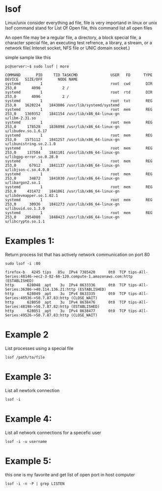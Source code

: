 # lsof

Linux/unix consider everything ad file, file is very importand in linux or unix
lsof command stand for List Of Open file, this command list all open files

An open file may be a regular file, a directory, a block special file, a character special file, an executing test refrence, a library, a stream, or a network file( Intenet socket, NFS file or UNIC domain socket.)

simple sample like this
```
pc@server:~$ sudo lsof | more

COMMAND       PID     TID TASKCMD               USER   FD      TYPE             DEVICE   SIZE/OFF       NODE NAME
systemd         1                               root  cwd       DIR              253,0       4096          2 /
systemd         1                               root  rtd       DIR              253,0       4096          2 /
systemd         1                               root  txt       REG              253,0    1620224    1843086 /usr/lib/systemd/systemd
systemd         1                               root  mem       REG              253,0    1369352    1841154 /usr/lib/x86_64-linux-gn
u/libm-2.31.so
systemd         1                               root  mem       REG              253,0     178528    1836098 /usr/lib/x86_64-linux-gn
u/libudev.so.1.6.17
systemd         1                               root  mem       REG              253,0    1575112    1841257 /usr/lib/x86_64-linux-gn
u/libunistring.so.2.1.0
systemd         1                               root  mem       REG              253,0     137584    1841101 /usr/lib/x86_64-linux-gn
u/libgpg-error.so.0.28.0
systemd         1                               root  mem       REG              253,0      67912    1841137 /usr/lib/x86_64-linux-gn
u/libjson-c.so.4.0.0
systemd         1                               root  mem       REG              253,0      34872    1841030 /usr/lib/x86_64-linux-gn
u/libargon2.so.1
systemd         1                               root  mem       REG              253,0     431472    1841061 /usr/lib/x86_64-linux-gn
u/libdevmapper.so.1.02.1
systemd         1                               root  mem       REG              253,0      30936    1841273 /usr/lib/x86_64-linux-gn
u/libuuid.so.1.3.0
systemd         1                               root  mem       REG              253,0    2954080    1848423 /usr/lib/x86_64-linux-gn
u/libcrypto.so.1.1

```

# Examples 1:

Return process list that has actively network communication on port 80

```
sudo lsof -i :80

firefox-b   4245 tips   85u  IPv4 7385420      0t0  TCP tips-All-Series:48146->ec2-3-82-66-120.compute-1.amazonaws.com:http (ESTABLISHED)
http      628048 _apt    3u  IPv4 8633336      0t0  TCP tips-All-Series:36386->40.114.136.21:http (ESTABLISHED)
http      628049 _apt    3u  IPv4 8633335      0t0  TCP tips-All-Series:49536->50.7.87.83:http (CLOSE_WAIT)
http      628050 _apt    3u  IPv4 8638476      0t0  TCP tips-All-Series:48198->50.7.87.82:http (ESTABLISHED)
http      628051 _apt    3u  IPv4 8638477      0t0  TCP tips-All-Series:49526->50.7.87.83:http (CLOSE_WAIT)

```

# Example 2

List processes using a special file
```
lsof /path/to/file

```
# Example 3:
List all newtork connection
```
lsof -i
```

# Example 4:
List all network connections for a specefic user
```
lsof -i -u username

```
# Example 5:

this one is my favorite and get list of open port in host computer
```
lsof -i -n -P | grep LISTEN

```
